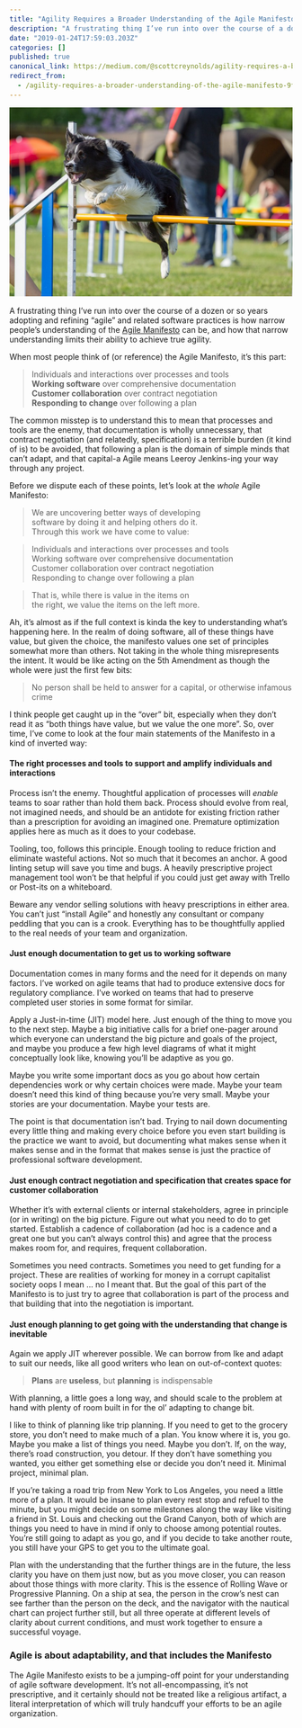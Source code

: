 ```yaml
---
title: "Agility Requires a Broader Understanding of the Agile Manifesto"
description: "A frustrating thing I’ve run into over the course of a dozen or so years adopting and refining “agile” and related software practices is…"
date: "2019-01-24T17:59:03.203Z"
categories: []
published: true
canonical_link: https://medium.com/@scottcreynolds/agility-requires-a-broader-understanding-of-the-agile-manifesto-9f8c17d581ed
redirect_from:
  - /agility-requires-a-broader-understanding-of-the-agile-manifesto-9f8c17d581ed
---
```


![](./asset-1.jpeg)

A frustrating thing I’ve run into over the course of a dozen or so years adopting and refining “agile” and related software practices is how narrow people’s understanding of the [Agile Manifesto](https://agilemanifesto.org/) can be, and how that narrow understanding limits their ability to achieve true agility.

When most people think of (or reference) the Agile Manifesto, it’s this part:

> Individuals and interactions over processes and tools  
> **Working software** over comprehensive documentation  
> **Customer collaboration** over contract negotiation  
> **Responding to change** over following a plan

The common misstep is to understand this to mean that processes and tools are the enemy, that documentation is wholly unnecessary, that contract negotiation (and relatedly, specification) is a terrible burden (it kind of is) to be avoided, that following a plan is the domain of simple minds that can’t adapt, and that capital-a Agile means Leeroy Jenkins-ing your way through any project.



Before we dispute each of these points, let’s look at the _whole_ Agile Manifesto:

> We are uncovering better ways of developing  
> software by doing it and helping others do it.  
> Through this work we have come to value:

> Individuals and interactions over processes and tools  
> Working software over comprehensive documentation  
> Customer collaboration over contract negotiation  
> Responding to change over following a plan

> That is, while there is value in the items on  
> the right, we value the items on the left more.

Ah, it’s almost as if the full context is kinda the key to understanding what’s happening here. In the realm of doing software, all of these things have value, but given the choice, the manifesto values one set of principles somewhat more than others. Not taking in the whole thing misrepresents the intent. It would be like acting on the 5th Amendment as though the whole were just the first few bits:

> No person shall be held to answer for a capital, or otherwise infamous crime



I think people get caught up in the “over” bit, especially when they don’t read it as “both things have value, but we value the one more”. So, over time, I’ve come to look at the four main statements of the Manifesto in a kind of inverted way:

#### The right processes and tools to support and amplify individuals and interactions

Process isn’t the enemy. Thoughtful application of processes will _enable_ teams to soar rather than hold them back. Process should evolve from real, not imagined needs, and should be an antidote for existing friction rather than a prescription for avoiding an imagined one. Premature optimization applies here as much as it does to your codebase.

Tooling, too, follows this principle. Enough tooling to reduce friction and eliminate wasteful actions. Not so much that it becomes an anchor. A good linting setup will save you time and bugs. A heavily prescriptive project management tool won’t be that helpful if you could just get away with Trello or Post-its on a whiteboard.

Beware any vendor selling solutions with heavy prescriptions in either area. You can’t just “install Agile” and honestly any consultant or company peddling that you can is a crook. Everything has to be thoughtfully applied to the real needs of your team and organization.

#### Just enough documentation to get us to working software

Documentation comes in many forms and the need for it depends on many factors. I’ve worked on agile teams that had to produce extensive docs for regulatory compliance. I’ve worked on teams that had to preserve completed user stories in some format for similar.

Apply a Just-in-time (JIT) model here. Just enough of the thing to move you to the next step. Maybe a big initiative calls for a brief one-pager around which everyone can understand the big picture and goals of the project, and maybe you produce a few high level diagrams of what it might conceptually look like, knowing you’ll be adaptive as you go.

Maybe you write some important docs as you go about how certain dependencies work or why certain choices were made. Maybe your team doesn’t need this kind of thing because you’re very small. Maybe your stories are your documentation. Maybe your tests are.

The point is that documentation isn’t bad. Trying to nail down documenting every little thing and making every choice before you even start building is the practice we want to avoid, but documenting what makes sense when it makes sense and in the format that makes sense is just the practice of professional software development.

#### Just enough contract negotiation and specification that creates space for customer collaboration

Whether it’s with external clients or internal stakeholders, agree in principle (or in writing) on the big picture. Figure out what you need to do to get started. Establish a cadence of collaboration (ad hoc is a cadence and a great one but you can’t always control this) and agree that the process makes room for, and requires, frequent collaboration.

Sometimes you need contracts. Sometimes you need to get funding for a project. These are realities of working for money in a corrupt capitalist society oops I mean … no I meant that. But the goal of this part of the Manifesto is to just try to agree that collaboration is part of the process and that building that into the negotiation is important.

#### Just enough planning to get going with the understanding that change is inevitable

Again we apply JIT wherever possible. We can borrow from Ike and adapt to suit our needs, like all good writers who lean on out-of-context quotes:

> **Plans** are **useless**, but **planning** is indispensable

With planning, a little goes a long way, and should scale to the problem at hand with plenty of room built in for the ol’ adapting to change bit.

I like to think of planning like trip planning. If you need to get to the grocery store, you don’t need to make much of a plan. You know where it is, you go. Maybe you make a list of things you need. Maybe you don’t. If, on the way, there’s road construction, you detour. If they don’t have something you wanted, you either get something else or decide you don’t need it. Minimal project, minimal plan.

If you’re taking a road trip from New York to Los Angeles, you need a little more of a plan. It would be insane to plan every rest stop and refuel to the minute, but you might decide on some milestones along the way like visiting a friend in St. Louis and checking out the Grand Canyon, both of which are things you need to have in mind if only to choose among potential routes. You’re still going to adapt as you go, and if you decide to take another route, you still have your GPS to get you to the ultimate goal.

Plan with the understanding that the further things are in the future, the less clarity you have on them just now, but as you move closer, you can reason about those things with more clarity. This is the essence of Rolling Wave or Progressive Planning. On a ship at sea, the person in the crow’s nest can see farther than the person on the deck, and the navigator with the nautical chart can project further still, but all three operate at different levels of clarity about current conditions, and must work together to ensure a successful voyage.



### Agile is about adaptability, and that includes the Manifesto

The Agile Manifesto exists to be a jumping-off point for your understanding of agile software development. It’s not all-encompassing, it’s not prescriptive, and it certainly should not be treated like a religious artifact, a literal interpretation of which will truly handcuff your efforts to be an agile organization.
